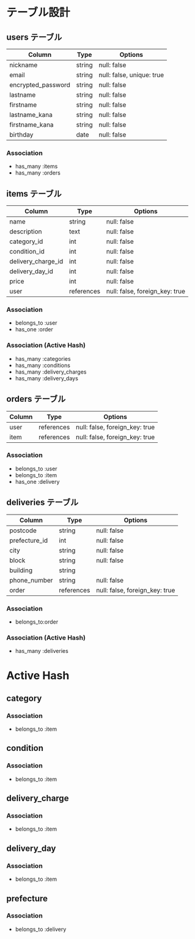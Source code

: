 # テーブル設計

## users テーブル

| Column             | Type   | Options                    |
| ------------------ | ------ | -------------------------- |
| nickname           | string | null: false                |
| email              | string | null: false, unique: true  |
| encrypted_password | string | null: false                |
| lastname           | string | null: false                |
| firstname          | string | null: false                |
| lastname_kana      | string | null: false                |
| firstname_kana     | string | null: false                |
| birthday           | date   | null: false                |

### Association
- has_many :items
- has_many :orders


## items テーブル

| Column                | Type       | Options                        |
| --------------------- | ---------- | ------------------------------ |
| name                  | string     | null: false                    |
| description           | text       | null: false                    |
| category_id           | int        | null: false                    |
| condition_id          | int        | null: false                    |
| delivery_charge_id    | int        | null: false                    |
| delivery_day_id       | int        | null: false                    |
| price                 | int        | null: false                    |
| user                  | references | null: false, foreign_key: true |

### Association
- belongs_to :user
- has_one    :order
### Association (Active Hash)
- has_many :categories
- has_many :conditions
- has_many :delivery_charges
- has_many :delivery_days

## orders テーブル

| Column             | Type       | Options                        |
| ------------------ | ---------- | ------------------------------ |
| user               | references | null: false, foreign_key: true |
| item               | references | null: false, foreign_key: true |

### Association
- belongs_to :user
- belongs_to :item
- has_one    :delivery

## deliveries テーブル

| Column             | Type       | Options                        |
| ------------------ | ---------- | ------------------------------ |
| postcode           | string     | null: false                    |
| prefecture_id      | int        | null: false                    |
| city               | string     | null: false                    |
| block              | string     | null: false                    |
| building           | string     |                                |
| phone_number       | string     | null: false                    |
| order              | references | null: false, foreign_key: true |

### Association
- belongs_to:order
### Association (Active Hash)
- has_many :deliveries


# Active Hash

## category
### Association
- belongs_to :item

## condition
### Association
- belongs_to :item

## delivery_charge
### Association
- belongs_to :item

## delivery_day
### Association
- belongs_to :item

## prefecture
### Association
- belongs_to :delivery

